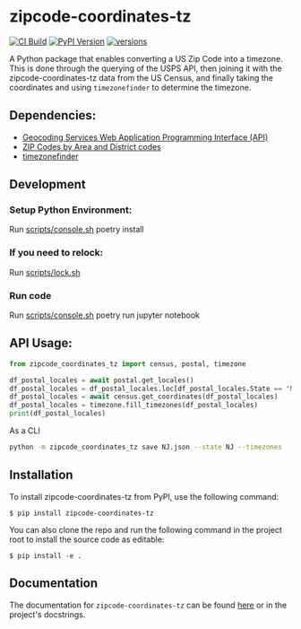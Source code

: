 # zipcode-coordinates-tz

[![CI Build](https://github.com/rcolfin/zipcode-coordinates-tz/actions/workflows/ci.yml/badge.svg)](https://github.com/rcolfin/zipcode-coordinates-tz/actions/workflows/ci.yml)
[![PyPI Version](https://img.shields.io/pypi/v/zipcode-coordinates-tz)](https://pypi.python.org/pypi/pymkv2)
[![versions](https://img.shields.io/pypi/pyversions/zipcode-coordinates-tz.svg)](ttps://github.com/rcolfin/zipcode-coordinates-tz)

A Python package that enables converting a US Zip Code into a timezone.  This is done through the querying of the USPS API, then joining it with the zipcode-coordinates-tz data from the US Census, and finally taking the coordinates and using `timezonefinder` to determine the timezone.

## Dependencies:
- [Geocoding Services Web Application Programming Interface (API)](https://geocoding.geo.census.gov/geocoder/Geocoding_Services_API.pdf)
- [ZIP Codes by Area and District codes](https://postalpro.usps.com/ZIP_Locale_Detail)
- [timezonefinder](https://timezonefinder.readthedocs.io/en/stable/)

## Development

### Setup Python Environment:

Run [scripts/console.sh](../scripts/console.sh) poetry install

### If you need to relock:

Run [scripts/lock.sh](../scripts/lock.sh)

### Run code

Run [scripts/console.sh](../scripts/console.sh) poetry run jupyter notebook


## API Usage:

```python
from zipcode_coordinates_tz import census, postal, timezone

df_postal_locales = await postal.get_locales()
df_postal_locales = df_postal_locales.loc[df_postal_locales.State == "NJ"]
df_postal_locales = await census.get_coordinates(df_postal_locales)
df_postal_locales = timezone.fill_timezones(df_postal_locales)
print(df_postal_locales)
```

As a CLI

```sh
python -m zipcode_coordinates_tz save NJ.json --state NJ --timezones
```

## Installation

To install zipcode-coordinates-tz from PyPI, use the following command:

    $ pip install zipcode-coordinates-tz

You can also clone the repo and run the following command in the project root to install the source code as editable:

    $ pip install -e .

## Documentation
The documentation for `zipcode-coordinates-tz` can be found [here](https://rcolfin.github.io/zipcode-coordinates-tz/) or in the project's docstrings.
